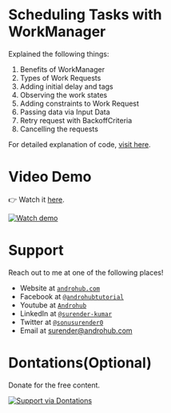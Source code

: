 # Scheduling Tasks with WorkManager
Explained the following things:
1. Benefits of WorkManager
2. Types of Work Requests
3. Adding initial delay and tags
4. Observing the work states
5. Adding constraints to Work Request
6. Passing data via Input Data
7. Retry request with BackoffCriteria
8. Cancelling the requests

For detailed explanation of code, [visit here](https://www.androhub.com/scheduling-tasks-with-workmanager/).

# Video Demo
👉 Watch it <a href="https://youtu.be/Y59P_6r1Njw">here</a>.
<br>

[![Watch demo](http://i3.ytimg.com/vi/Y59P_6r1Njw/hqdefault.jpg)](https://youtu.be/Y59P_6r1Njw)
<br>

# Support
Reach out to me at one of the following places!

- Website at <a href="http://www.androhub.com/" target="_blank">`androhub.com`</a>
- Facebook at <a href="https://www.facebook.com/androhubtutorial/" target="_blank">`@androhubtutorial`</a>
- Youtube at <a href="https://www.youtube.com/channel/UCHJh3E9mtRzbM3WVVl9glJg" target="_blank">`Androhub`</a>
- LinkedIn at <a href="https://www.linkedin.com/in/surender-kumar-681472a8?originalSubdomain=in" target="_blank">`@surender-kumar`</a>
- Twitter at <a href="https://twitter.com/sonusurender0/" target="_blank">`@sonusurender0`</a>
- Email at surender@androhub.com

# Dontations(Optional)
Donate for the free content.
<br>

[![Support via Dontations](https://www.paypalobjects.com/en_GB/i/btn/btn_donateCC_LG.gif)](https://www.paypal.com/cgi-bin/webscr?cmd=_donations&business=sonu.surendra0%40gmail.com&currency_code=USD&source=url)

